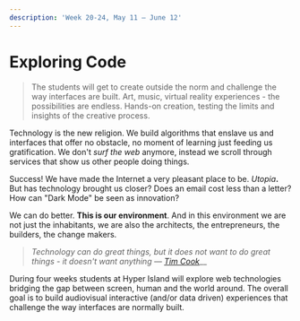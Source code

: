 ```yaml
---
description: 'Week 20-24, May 11 — June 12'
---
```


# Exploring Code

> The students will get to create outside the norm and challenge the way interfaces are built. Art, music, virtual reality experiences - the possibilities are endless. Hands-on creation, testing the limits and insights of the creative process.

Technology is the new religion. We build algorithms that enslave us and interfaces that offer no obstacle, no moment of learning just feeding us gratification. We don't _surf the web_ anymore, instead we scroll through services that show us other people doing things. 

Success! We have made the Internet a very pleasant place to be. _Utopia_**.** But has technology brought us closer? Does an email cost less than a letter? How can "Dark Mode" be seen as innovation?

We can do better. **This is our environment**. And in this environment we are not just the inhabitants, we are also the architects, the entrepreneurs, the builders, the change makers.

> _Technology can do great things, but it does not want to do great things - it doesn't want anything —_ [_Tim Cook_](https://qz.com/1002570/watch-live-apple-ceo-tim-cook-delivers-mits-2017-commencement-speech/)\_\_

During four weeks students at Hyper Island will explore web technologies bridging the gap between screen, human and the world around. The overall goal is to build audiovisual interactive \(and/or data driven\) experiences that challenge the way interfaces are normally built.

